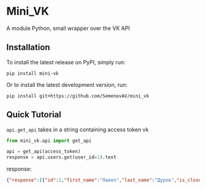 # Mini_VK

A  module Python, small wrapper over the VK API

## Installation

To install the latest release on PyPI, simply run:

`pip install mini-vk`

Or to install the latest development version, run:

`pip install git+https://github.com/SemenovAV/mini_vk`

## Quick Tutorial

`api.get_api` takes in a string containing access token vk 

```python
from mini_vk.api import get_api

api = get_api(access_token)
response = api.users.get(user_id=1).text  

```
response: 
```json
{"response":[{"id":1,"first_name":"Павел","last_name":"Дуров","is_closed":false,"can_access_closed":true}]}
``` 
